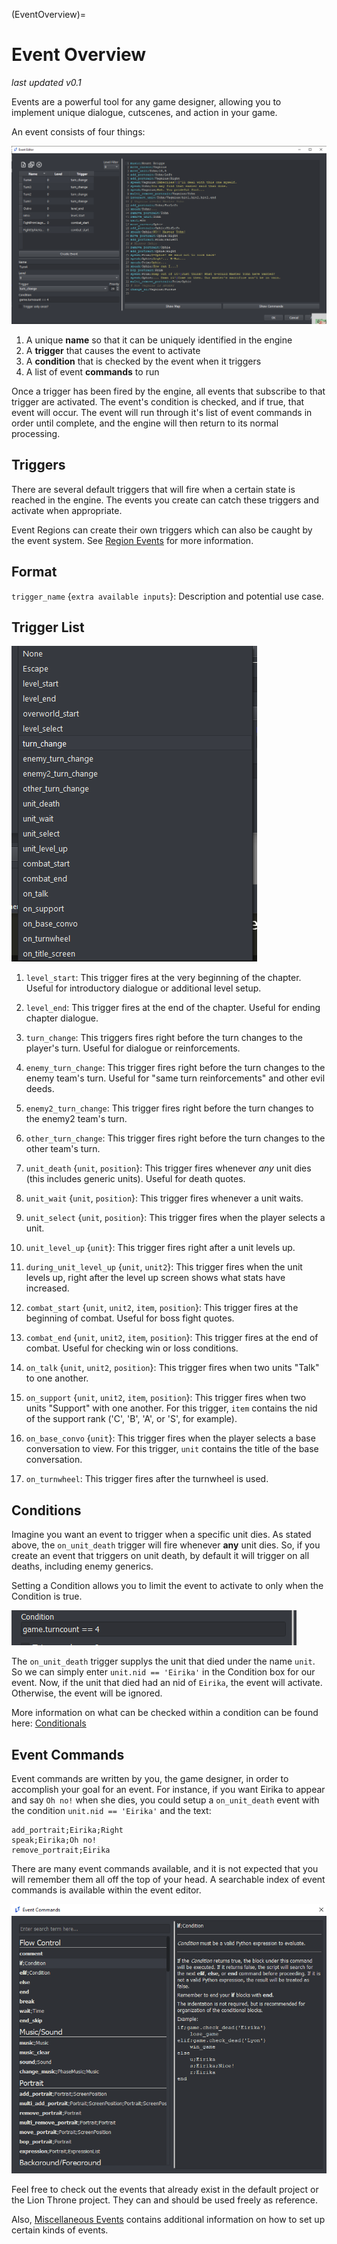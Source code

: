 (EventOverview)=
# Event Overview

_last updated v0.1_

Events are a powerful tool for any game designer, allowing you to implement unique dialogue, cutscenes, and action in your game. 

An event consists of four things:

![Screenshot of event editor with these sections labeled](images/EventEditor.png)

1. A unique **name** so that it can be uniquely identified in the engine
2. A **trigger** that causes the event to activate
3. A **condition** that is checked by the event when it triggers
4. A list of event **commands** to run

Once a trigger has been fired by the engine, all events that subscribe to that trigger are activated. The event's condition is checked, and if true, that event will occur. The event will run through it's list of event commands in order until complete, and the engine will then return to its normal processing.

## Triggers

There are several default triggers that will fire when a certain state is reached in the engine. The events you create can catch these triggers and activate when appropriate. 

Event Regions can create their own triggers which can also be caught by the event system. See [Region Events](Region-Events) for more information.

## Format

`trigger_name` {`extra available inputs`}: Description and potential use case.

## Trigger List

![Screenshot of event editor trigger list](images/EventEditorTriggerList.png)

1. `level_start`: This trigger fires at the very beginning of the chapter. Useful for introductory dialogue or additional level setup.

2. `level_end`: This trigger fires at the end of the chapter. Useful for ending chapter dialogue.

3. `turn_change`: This triggers fires right before the turn changes to the player's turn. Useful for dialogue or reinforcements.

4. `enemy_turn_change`: This trigger fires right before the turn changes to the enemy team's turn. Useful for "same turn reinforcements" and other evil deeds.

5. `enemy2_turn_change`: This trigger fires right before the turn changes to the enemy2 team's turn.

6. `other_turn_change`: This trigger fires right before the turn changes to the other team's turn.

7. `unit_death` {`unit`, `position`}: This trigger fires whenever *any* unit dies (this includes generic units). Useful for death quotes.

8. `unit_wait` {`unit`, `position`}: This trigger fires whenever a unit waits.

9. `unit_select` {`unit`, `position`}: This trigger fires when the player selects a unit.

10. `unit_level_up` {`unit`}: This trigger fires right after a unit levels up.

11. `during_unit_level_up` {`unit`, `unit2`}: This trigger fires when the unit levels up, right after the level up screen shows what stats have increased.

12. `combat_start` {`unit`, `unit2`, `item`, `position`}: This trigger fires at the beginning of combat. Useful for boss fight quotes.

13. `combat_end` {`unit`, `unit2`, `item`, `position`}: This trigger fires at the end of combat. Useful for checking win or loss conditions.

14. `on_talk` {`unit`, `unit2`, `position`}: This trigger fires when two units "Talk" to one another.

15. `on_support` {`unit`, `unit2`, `item`, `position`}: This trigger fires when two units "Support" with one another. For this trigger, `item` contains the nid of the support rank ('C', 'B', 'A', or 'S', for example).

16. `on_base_convo` {`unit`}: This trigger fires when the player selects a base conversation to view. For this trigger, `unit` contains the title of the base conversation.

17. `on_turnwheel`: This trigger fires after the turnwheel is used.

## Conditions

Imagine you want an event to trigger when a specific unit dies. As stated above, the `on_unit_death` trigger will fire whenever **any** unit dies. So, if you create an event that triggers on unit death, by default it will trigger on all deaths, including enemy generics. 

Setting a Condition allows you to limit the event to activate to only when the Condition is true.

![Screenshot of example condition](images/EventEditorCondition.png)

The `on_unit_death` trigger supplys the unit that died under the name `unit`. So we can simply enter `unit.nid == 'Eirika'` in the Condition box for our event. Now, if the unit that died had an nid of `Eirika`, the event will activate. Otherwise, the event will be ignored.

More information on what can be checked within a condition can be found here: [Conditionals](Conditionals)

## Event Commands

Event commands are written by you, the game designer, in order to accomplish your goal for an event. For instance, if you want Eirika to appear and say `Oh no!` when she dies, you could setup a `on_unit_death` event with the condition `unit.nid == 'Eirika'` and the text:

```
add_portrait;Eirika;Right
speak;Eirika;Oh no!
remove_portrait;Eirika
```

There are many event commands available, and it is not expected that you will remember them all off the top of your head. A searchable index of event commands is available within the event editor.

![Screenshot of list of event commands](images/EventEditorShowCommandsList.png)

Feel free to check out the events that already exist in the default project or the Lion Throne project. They can and should be used freely as reference.

Also, [Miscellaneous Events](Miscellaneous-Events) contains additional information on how to set up certain kinds of events.